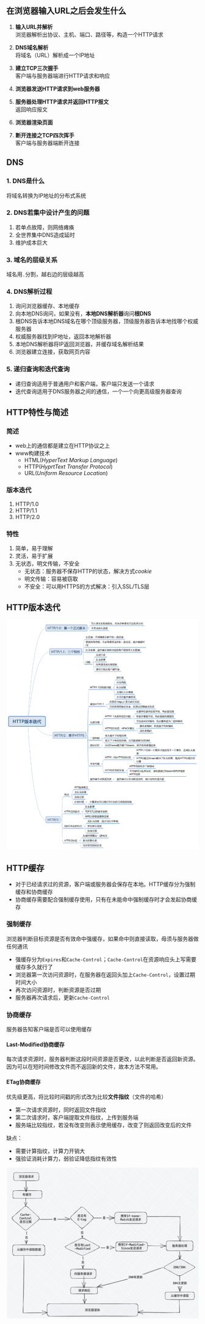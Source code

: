 ## 在浏览器输入URL之后会发生什么

1. **输入URL并解析**  
   浏览器解析出协议、主机、端口、路径等，构造一个HTTP请求

2. **DNS域名解析**   
   将域名（URL）解析成一个IP地址

3. **建立TCP三次握手**  
   客户端与服务器端进行HTTP请求和响应

4. **浏览器发送HTTP请求到web服务器**

5. **服务器处理HTTP请求并返回HTTP报文**  
   返回响应报文

6. **浏览器渲染页面**

7. **断开连接之TCP四次挥手**  
   客户端与服务器端断开连接  

## DNS

### 1. DNS是什么
将域名转换为IP地址的分布式系统

### 2. DNS若集中设计产生的问题
1. 若单点故障，则网络瘫痪
2. 全世界集中DNS造成延时
3. 维护成本巨大

### 3. 域名的层级关系
域名用`.`分割，越右边的层级越高

### 4. DNS解析过程
1. 询问浏览器缓存、本地缓存
2. 向本地DNS询问，如果没有，**本地DNS解析器**询问**根DNS**
3. 根DNS告诉本地DNS域名在哪个顶级服务器，顶级服务器告诉本地找哪个权威服务器
4. 权威服务器找到IP地址，返回本地解析器
5. 本地DNS解析器将IP返回浏览器，并缓存域名解析结果
6. 浏览器建立连接，获取网页内容

### 5. 递归查询和迭代查询
* 递归查询适用于普通用户和客户端，客户端只发送一个请求
* 迭代查询适用于DNS服务器之间的通信，一个一个向更高级服务器查询

## HTTP特性与简述

### 简述
* web上的通信都是建立在HTTP协议之上
* www构建技术
  * HTML(*HyperText Markup Language*)
  * HTTP(*HyprtText Transfer Protocol*)
  * URL(*Uniform Resource Location*)

### 版本迭代
1. HTTP/1.0
2. HTTP/1.1
3. HTTP/2.0

### 特性
1. 简单，易于理解
2. 灵活，易于扩展
3. 无状态，明文传输，不安全
   * 无状态：服务器不保存HTTP的状态，解决方式*cookie*
   * 明文传输：容易被窃取
   * 不安全：可以用HTTPS的方式解决：引入SSL/TLS层


## HTTP版本迭代

![HTTP版本迭代](image/HTTP版本迭代.png)

## HTTP缓存
* 对于已经请求过的资源，客户端或服务器会保存在本地。HTTP缓存分为强制缓存和协商缓存
* 协商缓存需要配合强制缓存使用，只有在未能命中强制缓存时才会发起协商缓存

### 强制缓存
浏览器判断目标资源是否有效命中强缓存，如果命中则直接读取，毋须与服务器做任何通讯
* 强缓存分为`Expires`和`Cache-Control`；`Cache-Control`在资源响应头上写需要缓存多久就行了
* 浏览器第一次访问资源时，在服务器在返回头加上`Cache-Control`，设置过期时间大小
* 再次访问资源时，判断资源是否过期
* 服务器再次请求后，更新`Cache-Control`

### 协商缓存
服务器告知客户端是否可以使用缓存

#### Last-Modified协商缓存
每次请求资源时，服务器判断这段时间资源是否更改，以此判断是否返回新资源。因为可以在短时间修改文件而不返回新的文件，故本方法不常用。

#### ETag协商缓存
优先级更高，将比较时间戳的形式改为比较**文件指纹**（文件的哈希）
* 第一次请求资源时，同时返回文件指纹
* 第二次请求时，客户端提取文件指纹，上传到服务端
* 服务端比较指纹，若没有改变则表示使用缓存，改变了则返回改变后的文件

缺点：
* 需要计算指纹，计算力开销大
* 强验证消耗计算力，弱验证降低指纹有效性

![HTTP缓存](image/HTTP缓存.png)
